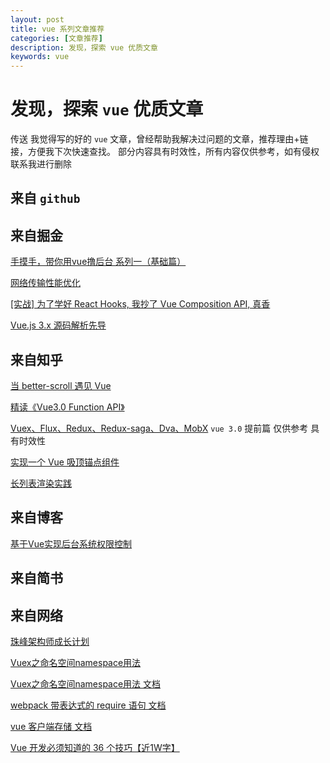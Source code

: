 ```yaml
---
layout: post
title: vue 系列文章推荐
categories: [文章推荐]
description: 发现，探索 vue 优质文章
keywords: vue 
---
```


# 发现，探索 `vue` 优质文章
传送 我觉得写的好的 `vue` 文章，曾经帮助我解决过问题的文章，推荐理由+链接，方便我下次快速查找。
部分内容具有时效性，所有内容仅供参考，如有侵权联系我进行删除

## 来自 `github`

## 来自掘金
[手摸手，带你用vue撸后台 系列一（基础篇）](https://juejin.im/post/59097cd7a22b9d0065fb61d2?utm_medium=fe&utm_source=weixinqun)

[网络传输性能优化](https://juejin.im/post/5b0b7d74518825158e173a0c#heading-2)

[[实战] 为了学好 React Hooks, 我抄了 Vue Composition API, 真香](https://juejin.im/post/5dc820a3e51d4509320d084d)

[Vue.js 3.x 源码解析先导](https://juejin.im/post/5dafe42451882576534d3858)
## 来自知乎

[当 better-scroll 遇见 Vue](https://zhuanlan.zhihu.com/p/27407024) 

[精读《Vue3.0 Function API》](https://zhuanlan.zhihu.com/p/71667382)

[Vuex、Flux、Redux、Redux-saga、Dva、MobX](https://zhuanlan.zhihu.com/p/53599723)
`vue 3.0` 提前篇 仅供参考 具有时效性 

[实现一个 Vue 吸顶锚点组件](https://zhuanlan.zhihu.com/p/59317112)

[长列表渲染实践](https://zhuanlan.zhihu.com/p/66779396)

## 来自博客
[基于Vue实现后台系统权限控制](https://refined-x.com/2017/08/29/%E5%9F%BA%E4%BA%8EVue%E5%AE%9E%E7%8E%B0%E5%90%8E%E5%8F%B0%E7%B3%BB%E7%BB%9F%E6%9D%83%E9%99%90%E6%8E%A7%E5%88%B6/)

## 来自简书

## 来自网络
[珠峰架构师成长计划](http://www.zhufengpeixun.cn/architecture/html/)

[Vuex之命名空间namespace用法](http://www.learnku.net/blog/articles/36)

[Vuex之命名空间namespace用法 文档](https://vuex.vuejs.org/zh/guide/modules.html)

[webpack 带表达式的 require 语句  文档](https://webpack.docschina.org/guides/dependency-management/)

[vue 客户端存储 文档](https://cn.vuejs.org/v2/cookbook/client-side-storage.html)

[Vue 开发必须知道的 36 个技巧【近1W字】](https://segmentfault.com/a/1190000020620972)
